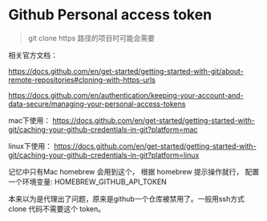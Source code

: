 # Github Personal access token
> git clone https 路径的项目时可能会需要

相关官方文档：

https://docs.github.com/en/get-started/getting-started-with-git/about-remote-repositories#cloning-with-https-urls

https://docs.github.com/en/authentication/keeping-your-account-and-data-secure/managing-your-personal-access-tokens

mac下使用： https://docs.github.com/en/get-started/getting-started-with-git/caching-your-github-credentials-in-git?platform=mac

linux下使用： https://docs.github.com/en/get-started/getting-started-with-git/caching-your-github-credentials-in-git?platform=linux

记忆中只有Mac homebrew 会用到这个， 根据 homebrew 提示操作就行， 配置一个环境变量: HOMEBREW_GITHUB_API_TOKEN

本来以为是代理出了问题，原来是github一个仓库被禁用了。一般用ssh方式 clone 代码不需要这个 token。
